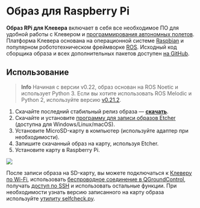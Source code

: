 # Образ для Raspberry Pi

**Образ RPi для Клевера** включает в себя все необходимое ПО для удобной работы с Клевером и [программирования автономных полетов](simple_offboard.md). Платформа Клевера основана на операционной системе [Raspbian](https://www.raspberrypi.org/downloads/raspbian/) и популярном робототехническом фреймворке [ROS](ros.md). Исходный код сборщика образа и всех дополнительных пакетов доступен [на GitHub](https://github.com/CopterExpress/clover).

## Использование

> **Info** Начиная с версии v0.22, образ основан на ROS Noetic и использует Python 3. Если вы хотите использовать ROS Melodic и Python 2, используйте версию [v0.21.2](https://github.com/CopterExpress/clover/releases/download/v0.21.2/clover_v0.21.2.img.zip).

1. Скачайте последний стабильный релиз образа — **<a class="latest-image" href="https://github.com/CopterExpress/clover/releases">скачать</a>**.
2. Скачайте и установите [программу для записи образов Etcher](https://www.balena.io/etcher/) (доступна для Windows/Linux/macOS).
3. Установите MicroSD-карту в компьютер (используйте адаптер при необходимости).
4. Запишите скачанный образ на карту, используя Etcher.
5. Установите карту в Raspberry Pi.

<img src="../assets/etcher.png" class="zoom">

После записи образа на SD-карту, вы можете подключаться к [Клеверу по Wi-Fi](wifi.md), использовать [беспроводное соединение в QGroundControl](gcs_bridge.md), получать [доступ по SSH](ssh.md) и использовать остальные функции. При необходимости узнать версию записанного на карту образа используйте [утилиту selfcheck.py](selfcheck.md).
